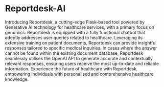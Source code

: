 # Reportdesk-AI


Introducing Reportdesk, a cutting-edge Flask-based tool powered by Generative AI technology for healthcare services, with a primary focus on genomics. Reportdesk is equipped with a fully functional chatbot that adeptly addresses user queries related to healthcare. Leveraging its extensive training on patient documents, Reportdesk can provide insightful responses tailored to specific medical inquiries. In cases where the answer cannot be found within the existing document database, Reportdesk seamlessly utilises the OpenAI API to generate accurate and contextually relevant responses, ensuring users receive the most up-to-date and reliable information. Experience the future of healthcare with Reportdesk, empowering individuals with personalised and comprehensive healthcare knowledge.

